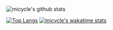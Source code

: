 ![micycle's github stats](https://github-readme-stats.vercel.app/api?username=micycle1&show_icons=true)

[![Top Langs](https://github-readme-stats.vercel.app/api/top-langs/?username=micycle1&layout=compact)](https://github.com/anuraghazra/github-readme-stats) [![micycle's wakatime stats](https://github-readme-stats.vercel.app/api/wakatime?username=micycle)](https://github.com/anuraghazra/github-readme-stats)
